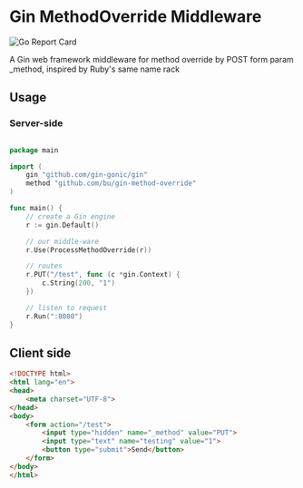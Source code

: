 # Gin MethodOverride Middleware

![Go Report Card](https://goreportcard.com/badge/github.com/bu/gin-method-override)

A Gin web framework middleware for method override by POST form param _method, inspired by Ruby's same name rack

## Usage

### Server-side

```go

package main

import (
	gin "github.com/gin-gonic/gin"
	method "github.com/bu/gin-method-override"
)

func main() {
	// create a Gin engine
	r := gin.Default()

	// our middle-ware
	r.Use(ProcessMethodOverride(r))

	// routes
	r.PUT("/test", func (c *gin.Context) {
		c.String(200, "1")
	})

	// listen to request
	r.Run(":8080")
}

```

## Client side

```html
<!DOCTYPE html>
<html lang="en">
<head>
    <meta charset="UTF-8">
</head>
<body>
    <form action="/test">
        <input type="hidden" name="_method" value="PUT">
        <input type="text" name="testing" value="1">
        <button type="submit">Send</button>
    </form>
</body>
</html>
```
